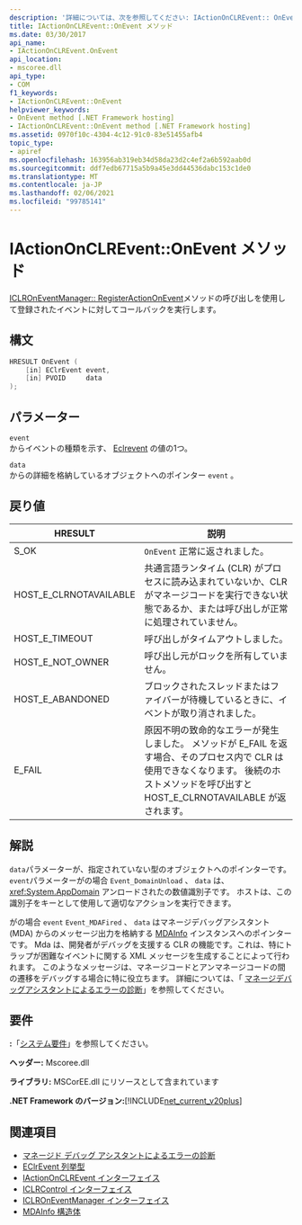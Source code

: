 ```yaml
---
description: '詳細については、次を参照してください: IActionOnCLREvent:: OnEvent メソッド'
title: IActionOnCLREvent::OnEvent メソッド
ms.date: 03/30/2017
api_name:
- IActionOnCLREvent.OnEvent
api_location:
- mscoree.dll
api_type:
- COM
f1_keywords:
- IActionOnCLREvent::OnEvent
helpviewer_keywords:
- OnEvent method [.NET Framework hosting]
- IActionOnCLREvent::OnEvent method [.NET Framework hosting]
ms.assetid: 0970f10c-4304-4c12-91c0-83e51455afb4
topic_type:
- apiref
ms.openlocfilehash: 163956ab319eb34d58da23d2c4ef2a6b592aab0d
ms.sourcegitcommit: ddf7edb67715a5b9a45e3dd44536dabc153c1de0
ms.translationtype: MT
ms.contentlocale: ja-JP
ms.lasthandoff: 02/06/2021
ms.locfileid: "99785141"
---
```

# <a name="iactiononclreventonevent-method"></a>IActionOnCLREvent::OnEvent メソッド

[ICLROnEventManager:: RegisterActionOnEvent](iclroneventmanager-registeractiononevent-method.md)メソッドの呼び出しを使用して登録されたイベントに対してコールバックを実行します。  
  
## <a name="syntax"></a>構文  
  
```cpp  
HRESULT OnEvent (  
    [in] EClrEvent event,  
    [in] PVOID     data  
);  
```  
  
## <a name="parameters"></a>パラメーター  

 `event`  
 からイベントの種類を示す、 [Eclrevent](eclrevent-enumeration.md) の値の1つ。  
  
 `data`  
 からの詳細を格納しているオブジェクトへのポインター `event` 。  
  
## <a name="return-value"></a>戻り値  
  
|HRESULT|説明|  
|-------------|-----------------|  
|S_OK|`OnEvent` 正常に返されました。|  
|HOST_E_CLRNOTAVAILABLE|共通言語ランタイム (CLR) がプロセスに読み込まれていないか、CLR がマネージコードを実行できない状態であるか、または呼び出しが正常に処理されていません。|  
|HOST_E_TIMEOUT|呼び出しがタイムアウトしました。|  
|HOST_E_NOT_OWNER|呼び出し元がロックを所有していません。|  
|HOST_E_ABANDONED|ブロックされたスレッドまたはファイバーが待機しているときに、イベントが取り消されました。|  
|E_FAIL|原因不明の致命的なエラーが発生しました。 メソッドが E_FAIL を返す場合、そのプロセス内で CLR は使用できなくなります。 後続のホストメソッドを呼び出すと HOST_E_CLRNOTAVAILABLE が返されます。|  
  
## <a name="remarks"></a>解説  

 `data`パラメーターが、指定されていない型のオブジェクトへのポインターです。 `event`パラメーターがの場合 `Event_DomainUnload` 、 `data` は、 <xref:System.AppDomain> アンロードされたの数値識別子です。 ホストは、この識別子をキーとして使用して適切なアクションを実行できます。  
  
 がの場合 `event` `Event_MDAFired` 、 `data` はマネージデバッグアシスタント (MDA) からのメッセージ出力を格納する [MDAInfo](mdainfo-structure.md) インスタンスへのポインターです。 Mda は、開発者がデバッグを支援する CLR の機能です。これは、特にトラップが困難なイベントに関する XML メッセージを生成することによって行われます。 このようなメッセージは、マネージコードとアンマネージコードの間の遷移をデバッグする場合に特に役立ちます。 詳細については、「 [マネージデバッグアシスタントによるエラーの診断](../../debug-trace-profile/diagnosing-errors-with-managed-debugging-assistants.md)」を参照してください。  
  
## <a name="requirements"></a>要件  

 **:**「[システム要件](../../get-started/system-requirements.md)」を参照してください。  
  
 **ヘッダー:** Mscoree.dll  
  
 **ライブラリ:** MSCorEE.dll にリソースとして含まれています  
  
 **.NET Framework のバージョン:**[!INCLUDE[net_current_v20plus](../../../../includes/net-current-v20plus-md.md)]  
  
## <a name="see-also"></a>関連項目

- [マネージド デバッグ アシスタントによるエラーの診断](../../debug-trace-profile/diagnosing-errors-with-managed-debugging-assistants.md)
- [EClrEvent 列挙型](eclrevent-enumeration.md)
- [IActionOnCLREvent インターフェイス](iactiononclrevent-interface.md)
- [ICLRControl インターフェイス](iclrcontrol-interface.md)
- [ICLROnEventManager インターフェイス](iclroneventmanager-interface.md)
- [MDAInfo 構造体](mdainfo-structure.md)
